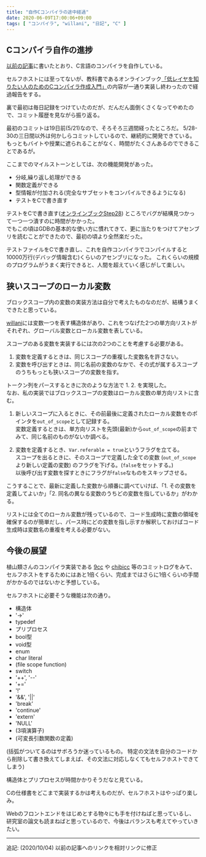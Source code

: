 ```yaml
---
title: "自作Cコンパイラの途中経過"
date: 2020-06-09T17:00:06+09:00
tags: [ "コンパイラ", "willani", "日記", "C" ]
---
```


## Cコンパイラ自作の進捗

[以前の記事](/posts/willani-start/)に書いたとおり、C言語のコンパイラを自作している。

セルフホストには至ってないが、教科書であるオンラインブック[「低レイヤを知りたい人のためのCコンパイラ作成入門」](https://www.sigbus.info/compilerbook)の内容が一通り実装し終わったので経過報告をする。

裏で最初は毎日記録をつけていたのだが、だんだん面倒くさくなってやめたので、コミット履歴を見ながら振り返る。

最初のコミットは19日前(5/21)なので、そろそろ三週間経ったところだ。
5/28-30の三日間以外は何かしらコミットしているので、継続的に開発できている。もっともバイトや授業に遮られることがなく、時間がたくさんあるのでできることであるが。

ここまでのマイルストーンとしては、次の機能開発があった。

- 分岐,繰り返し処理ができる
- 関数定義ができる
- 型情報が付加される(完全なサブセットをコンパイルできるようになる)
- テストをCで書き直す

テストをCで書き直す([オンラインブックStep28](https://www.sigbus.info/compilerbook#%E3%82%B9%E3%83%86%E3%83%83%E3%83%9728-%E3%83%86%E3%82%B9%E3%83%88%E3%82%92c%E3%81%A7%E6%9B%B8%E3%81%8D%E7%9B%B4%E3%81%99))
ところでバグが結構見つかって一つ一つ潰すのに時間がかかった。  
でもこの頃はGDBの基本的な使い方に慣れてきて、更に当たりをつけてアセンブリを読むことができたので、最初の頃より全然楽だった。

テストファイルをCで書き直し、これを自作コンパイラでコンパイルすると10000万行(デバッグ情報含む)くらいのアセンブリになった。
これくらいの規模のプログラムがうまく実行できると、人間を超えていく感じがして楽しい。

## 狭いスコープのローカル変数

ブロックスコープ内の変数の実装方法は自分で考えたものなのだが、結構うまくできたと思っている。

[willani](https://github.com/basd4g/willani)には変数一つを表す構造体があり、これをつなげた2つの単方向リストがそれぞれ、グローバル変数とローカル変数を表している。

スコープのある変数を実装するには次の2つのことを考慮する必要がある。

1. 変数を定義するときは、同じスコープの重複した変数名を許さない。
2. 変数を呼び出すときは、同じ名前の変数のなかで、その式が属するスコープのうちもっとも狭いスコープの変数を指す。

トークン列をパースするときに次のような方法で 1. 2. を実現した。  
なお、私の実装ではブロックスコープの変数はローカル変数の単方向リストに含む。

1. 新しいスコープに入るときに、その前最後に定義されたローカル変数をのポインタを`out_of_scope`として記録する。  
変数定義するときは、単方向リストを先頭(最新)から`out_of_scope`の前までみて、同じ名前のものがないか調べる。

2. 変数を定義するとき、`Var.referable = true`というフラグを立てる。  
スコープを出るときに、そのスコープで定義した全ての変数 (`out_of_scope`より新しい定義の変数) のフラグを下げる。(`false`をセットする。)  
以後呼び出す変数を探すときにフラグが`false`なものをスキップさせる。

こうすることで、最新に定義した変数から順番に調べていけば、「1. その変数を定義してよいか」「2. 同名の異なる変数のうちどの変数を指しているか」がわかる。

リストには全てのローカル変数が残っているので、コード生成時に変数の領域を確保するのが簡単だし、パース時にどの変数を指し示すか解釈しておけばコード生成時は変数名の重複を考える必要がない。

## 今後の展望

植山類さんのコンパイラ実装である [9cc](https://github.com/rui314/9cc) や [chibicc](https://github.com/rui314/chibicc) 等のコミットログをみて、セルフホストをするためにはあと1倍くらい、完成まではさらに1倍くらいの手間がかかるのではないかと予想している。

セルフホストに必要そうな機能は次の通り。

- 構造体
- '->'
- typedef
- プリプロセス
- bool型
- void型
- enum
- char literal
- (file scope function)
- switch
- '++', '--'
- '+='
- '!'
- '&&', '||'
- 'break'
- 'continue'
- 'extern'
- 'NULL'
- (3項演算子)
- (可変長引数関数の定義)

(括弧がついてるのはサボろうか迷っているもの。
特定の文法を自分のコードから削除して書き換えてしまえば、その文法に対応しなくてもセルフホストできてしまう)

構造体とプリプロセスが時間かかりそうだなと見ている。

Cの仕様書をどこまで実装するかは考えものだが、セルフホストはやっぱり楽しみ。

Webのフロントエンドをはじめとする物々にも手を付けねばと思っているし、研究室の論文も読まねばと思っているので、今後はバランスも考えてやっていきたい。

---

追記: (2020/10/04) 以前の記事へのリンクを相対リンクに修正
